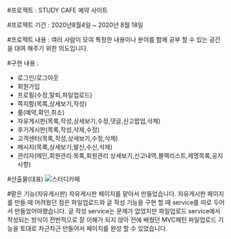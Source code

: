 #프로젝트 : STUDY CAFE 예약 사이트

#프로젝트 기간 : 2020년8월4일 ~ 2020년 8월 18일

#프로젝트 내용 : 여러 사람이 모여 특정한 내용이나 분야를 함께 공부 할 수 있는 공간을 대여 해주기 위한 의도입니다.
 
#구현 내용 : 
  + 로그인/로그아웃 
  + 회원가입 
  + 프로필(수정,탈퇴,파일업로드)
  + 쪽지함(목록,상세보기,작성)
  + 룸(예약,확인,취소)
  + 자유게시판(목록,작성,상세보기,수정,댓글,신고팝업,삭제)
  + 후기게시판(목록,작성,삭제,수정)
  + 고객센터(목록,작성,상세보기,수정,삭제)
  + 메시지(목록,상세보기,발신,수신,삭제)
  + 관리자(메인,회원관리 목록,회원관리 상세보기,신고내역,블랙리스트,제명목록,공지사항)
 
#산출물(대표)
 ![스터디카페](https://user-images.githubusercontent.com/62984559/101119673-34ac4500-362f-11eb-8ea6-eb58d52f49e7.PNG)

#맡은 기능(자유게시판)
 자유게시판 페이지를 맡아서 만들었습니다.
 자유게시판 페이지를 만들 때 어려웠던 점은 파일업로드와 글 작성 기능을 구현 할 때 service를 따로 두어서 만들었어야했습니다.
 글 작성 service는 문제가 없었지만 파일업로드 service에서 작성되는 방식이 전반적으로 잘 이해가 되지 않아 전에 배웠던 MVC패턴 파일업로드 기능을 토대로 차근차근 만들어서 페이지를 완성 할 수 있었습니다. 
